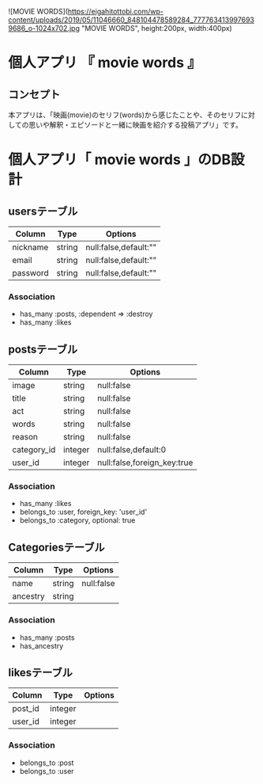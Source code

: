 ![MOVIE WORDS](https://eigahitottobi.com/wp-content/uploads/2019/05/11046660_848104478589284_7777634139976939686_o-1024x702.jpg "MOVIE WORDS", height:200px, width:400px)
# 個人アプリ  『 movie words 』
## コンセプト
本アプリは、「映画(movie)のセリフ(words)から感じたことや、そのセリフに対しての思いや解釈・エピソードと一緒に映画を紹介する投稿アプリ」です。








# 個人アプリ「 movie words 」のDB設計
## usersテーブル
|Column|Type|Options|
|------|----|-------|
|nickname|string|null:false,default:""|
|email|string|null:false,default:""|
|password|string|null:false,default:""|
### Association
- has_many :posts, :dependent => :destroy
- has_many :likes

## postsテーブル
|Column|Type|Options|
|------|----|-------|
|image|string|null:false|
|title|string|null:false|
|act|string|null:false|
|words|string|null:false|
|reason|string|null:false|
|category_id|integer|null:false,default:0|
|user_id|integer|null:false,foreign_key:true|
### Association
- has_many :likes
- belongs_to :user, foreign_key: 'user_id'
- belongs_to :category, optional: true

## Categoriesテーブル
|Column|Type|Options|
|------|----|-------|
|name|string|null:false|
|ancestry|string||
### Association
- has_many :posts
- has_ancestry

## likesテーブル
|Column|Type|Options|
|------|----|-------|
|post_id|integer||
|user_id|integer||
### Association
- belongs_to :post
- belongs_to :user
